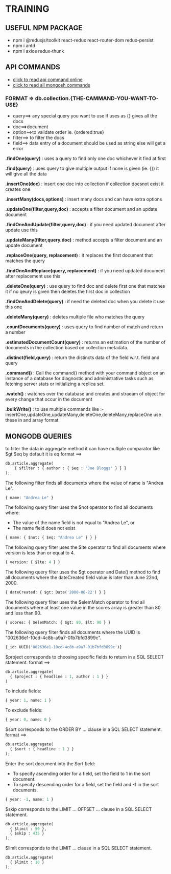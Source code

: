 # TRAINING

## USEFUL NPM PACKAGE

- npm i @reduxjs/toolkit react-redux react-router-dom redux-persist
- npm i antd
- npm i axios redux-thunk                

## API COMMANDS 

- [click to read api command online](https://www.mongodb.com/docs/drivers/node/current/)
- [click to read all mongosh commands](https://www.mongodb.com/docs/manual/reference/method/)

### FORMAT => db.collection.{THE-CAMMAND-YOU-WANT-TO-USE}

- query==> any special query you want to use if uses as {} gives all the docs
- doc==>document
- option==>to validate order ie. {ordered:true}
- filter==> to filter the docs
- field==> data entry of a document should be used as string else will get a error

**.findOne(query)** : uses a query to find only one doc whichever it find at first

**.find(query)** : uses query to give multiple output if none is given (ie. {}) it will give all the data

**.insertOne(doc)** : insert one doc into collection if collection doesnot exist it creates one

**.insertMany(docs,options)** : insert many docs and can have extra options 

**.updateOne(filter,query,doc)** : accepts a filter document and an update document

**.findOneAndUpdate(filter,query,doc)** : if you need updated document after update use this

**.updateMany(filter,query.doc)** : method accepts a filter document and an update document

**.replaceOne(query, replacement)** : it replaces the first document that matches the query 

**.findOneAndReplace(query, replacement)** : if you need updated document after replacement use this

**.deleteOne(query)** : use query to find doc and delete first one that matches it if no qeury is given then deletes the first doc in collection 

**.findOneAndDelete(query)** : if need the deleted doc when you delete it use this one

**.deleteMany(query)** : deletes multiple file who matches the query

**.countDocuments(query)** : uses query to find number of match and return a number

**.estimatedDocumentCount(query)** : returns an estimation of the number of documents in the collection based on collection metadata.

**.distinct(field,query)** : return the distincts data of the field w.r.t. field and query

**.command()** : Call the command() method with your command object on an instance of a database for diagnostic and administrative tasks such as fetching server stats or initializing a replica set.

**.watch()** : watches over the database and creates and straeam of object for every change that occur in the document

**.bulkWrite()** : to use multiple commands like :- insertOne,updateOne,updateMany,deleteOne,deleteMany,replaceOne use these in and array format



## MONGODB QUERIES

to filter the data in aggregate method  it can have multiple comparator like $gt $eq by default it is eq 
format ==>  
```python
db.article.aggregate(
    { $filter : { author : { $eq : "Joe Bloggs" } } }
);
```

The following filter finds all documents where the value of name is "Andrea Le".
```python
{ name: "Andrea Le" }
```

The following query filter uses the $not operator to find all documents where:
- The value of the name field is not equal to "Andrea Le", or
- The name field does not exist
```python
{ name: { $not: { $eq: "Andrea Le" } } }
```

The following query filter uses the $lte operator to find all documents where version is less than or equal to 4.
```python
{ version: { $lte: 4 } }
```

The following query filter  uses the $gt operator and Date() method to find all documents where the dateCreated field value is later than June 22nd, 2000.
```python
{ dateCreated: { $gt: Date('2000-06-22') } }
```

The following query filter uses the $elemMatch operator to find all documents where at least one value in the scores array is greater than 80 and less than 90.
```python
{ scores: { $elemMatch: { $gt: 80, $lt: 90 } }
```

The following query filter finds all documents where the UUID is "002636e1-10cd-4c8b-a9a7-01b7bfd3899c".
```python
{_id: UUID('002636e1-10cd-4c8b-a9a7-01b7bfd3899c')}
```

$project corresponds to choosing specific fields to return in a SQL SELECT statement.
format ==>
```python
db.article.aggregate(
  { $project : { headline : 1, author : 1 } }
)
```
To include fields:
```python
{ year: 1, name: 1 }
```
To exclude fields:
```python
{ year: 0, name: 0 }
```

$sort corresponds to the ORDER BY ... clause in a SQL SELECT statement.
format ==>
```python
db.article.aggregate(
  { $sort : { headline : 1 } }
);
```

Enter the sort document into the Sort field:

- To specify ascending order for a field, set the field to 1 in the sort document.
- To specify descending order for a field, set the field and -1 in the sort documents.
```python
{ year: -1, name: 1 }
```

$skip corresponds to the LIMIT ... OFFSET ... clause in a SQL SELECT statement.
```python
db.article.aggregate(
  { $limit : 50 },
  { $skip : 435 }
);
```
$limit corresponds to the LIMIT ... clause in a SQL SELECT statement.
```python
db.article.aggregate(
  { $limit : 10 }
);
```
